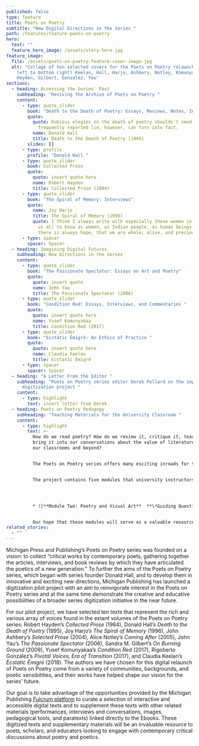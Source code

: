 ```yaml
---
published: false
type: feature
title: Poets on Poetry
subtitle: "New Digital Directions in the Series "
path: /features/feature-poets-on-poetry
hero:
  text: ""
  feature_hero_image: /assets/story-hero.jpg
feature_image:
  file: /assets/poets-on-poetry-feature-cover-image.jpg
  alt: "Collage of ten selected covers for the Poets on Poetry relaunch: (from top
    left to bottom right) Keelan, Hall, Harjo, Ashbery, Notley, Komunyakaa,
    Hayden, Gilbert, Gonzalez, Yau"
sections:
  - heading: Accessing the Series' Past
    subheading: "Reviving the Archive of Poets on Poetry "
    content:
      - type: quote_slider
        book: "Death to the Death of Poetry: Essays, Reviews, Notes, Interviews "
        quote:
          quote: Dubious elegies on the death of poetry shouldn't need answers. A
            frequently reported lie, however, can turn into fact.
          name: Donald Hall
          title: Death to the Death of Poetry (1995)
        slides: []
      - type: profile
        profile: "Donald Hall "
      - type: quote_slider
        book: Collected Prose
        quote:
          quote: insert quote here
          name: Robert Hayden
          title: Collected Prose (1984)
      - type: quote_slider
        book: "The Spiral of Memory: Interviews"
        quote:
          name: Joy Harjo
          title: The Spiral of Memory (1996)
          quote: I think I always write with especially these women in mind because I want
            us all to know as women, as Indian people, as human beings that
            there is always hope, that we are whole, alive, and precious.
      - type: spacer
        spacer: Spacer
  - heading: Imagining Digital Futures
    subheading: New Directions in the Series
    content:
      - type: quote_slider
        book: "The Passionate Spectator: Essays on Art and Poetry"
        quote:
          quote: insert quote
          name: John Yau
          title: The Passionate Spectator (2006)
      - type: quote_slider
        book: "Condition Red: Essays, Interviews, and Commentaries "
        quote:
          quote: insert quote here
          name: Yusef Komunyakaa
          title: Condition Red (2017)
      - type: quote_slider
        book: "Ecstatic Émigré: An Ethics of Practice "
        quote:
          quote: insert quote here
          name: Claudia Keelan
          title: Ecstatic Émigré
      - type: spacer
        spacer: Spacer
  - heading: "A Letter From the Editor "
    subheading: "Poets on Poetry series editor Derek Pollard on the impact of the
      digitization project "
    content:
      - type: highlight
        text: insert letter from Derek
  - heading: Poets on Poetry Pedagogy
    subheading: "Teaching Materials for the University Classroom "
    content:
      - type: highlight
        text: >-
          How do we read poetry? How do we review it, critique it, teach it, and
          bring it into our conversations about the value of literature both in
          our classrooms and beyond? 


          The Poets on Poetry series offers many exciting inroads for thinking about how we read and engage with poetry in both scholarly and public life. In order to think pedagogically about the Poets on Poetry series, University of Michigan PhD candidate and Michigan Publishing intern Amanda Kubic has created a [syllabus project](https://docs.google.com/document/d/1dwXiiZl8KbdH67gkLRFXiUO5akYAsc1O8vZUf9LCnzk/edit?usp=sharing) that demonstrates how instructors can teach selected texts and supplementary materials from the Poets on Poetry series in the university classroom. 


          The project contains five modules that university instructors can adopt or adapt to teach a selection of materials from Poets on Poetry and relevant supplementary content. The modules have been organized by theme: performing poetry, poetry and visual art, poetry and revision, poetry and the public, and emerging voices in poetry. These modules can be incorporated into a variety of syllabi and are ideal for an undergraduate English course or creative writing course. Each module comes with a set of driving questions to guide the discussion of the material, a selection of readings, and proposed assignments to help students comprehend and engage with the material. See the following sample module on "Poetry and Visual Art":




          * ![**Module Two: Poetry and Visual Art**  **\*Guiding Questions:** How can we put the textual qualities of poetry into conversation with the visual qualities of mediums like sculpture, painting, and collage? What language can we use to talk about the poetics of visual art and the visual aspects of poetry? What kinds of distinctions do we make between texts and other kinds of media, and for what purpose? What do spaces like museums or art galleries have to offer to our discussions of poetry and poetics? What does it mean to be a critic/scholar/spectator of poetry vs. of visual art?*  ***Readings:***  * John Yau, “The Poet as Art Critic” and “Street Song: The Art of Jean-Michel Basquiat and the Poetry of Kevin Young” from *The Passionate Spectator: Essays on Art and Poetry* (2006), pp. 40-65, 87-101. Please also view Basquiat’s painting *Hollywood Africans* (1983), available here: <https://whitney.org/collection/works/453>. * John Ashbery, “Poetical Space” from *Selected Prose* (2004), pp. 210-216. * Alice Notley, “Ron Padgett’s Visual Imagination” from *Coming After* (2005), pp. 27-41. * Robert Hayden, selections from “A Romantic Realist” and “The Poet and His Art: A Conversation” from *Collected Prose* (1984), pp.125-128, 202-203. Please also read Hayden’s “The Peacock Room” (1975) and “Monet’s ‘Water Lilies’” (1970); and view Monet’s painting *Water Lilies* (1906), available here: <https://www.artic.edu/artworks/16568/water-lilies>.  ***Assignment:***  * *Plan a visit to your local museum, or find a museum website that is of interest to you (for example, the University of Michigan Museum of Art offers free reservations to students, and the website can be found here: <https://umma.umich.edu/>). Select a piece of visual art at your chosen museum that you think speaks to the concept of “poetics.” It may remind you of a particular poem, inspire a poem of your own, or have qualities that you find “poetic” in a broader sense. After you have selected your visual art piece, take a few minutes to write down 1) what you notice about the piece (colors, textures, shapes, familiar figures, strange or unexpected details, etc.) 2) why you think these details might matter. Drawing from your notes, write a brief essay on the connections you are making between your visual art piece and poetry/poetics. What details are key to your analysis? How do you articulate a visual piece’s poetics? What elements of the piece resist meaning or interpretation?*](/assets/screen-shot-2021-07-19-at-3.28.40-pm.jpg "Module Two: Poetry and Visual Art ")


          Our hope that these modules will serve as a valuable resource for instructors looking to engage with contemporary critical conversations about poetry and poetics.
related_stories:
  - ""
---
```

Michigan Press and Publishing’s Poets on Poetry series was founded on a vision: to collect “critical works by contemporary poets, gathering together the articles, interviews, and book reviews by which they have articulated the poetics of a new generation.” To further the aims of the Poets on Poetry series, which began with series founder Donald Hall, and to develop them in innovative and exciting new directions, Michigan Publishing has launched a digitization pilot project with an aim to reinvigorate interest in the Poets on Poetry series and at the same time demonstrate the creative and educative possibilities of a broader series digitization initiative in the near future. 

For our pilot project, we have selected ten texts that represent the rich and various array of voices found in the extant volumes of the Poets on Poetry series: Robert Hayden’s *Collected Prose* (1984), Donald Hall’s *Death to the Death of Poetry* (1995), Joy Harjo’s *The Spiral of Memory* (1996), John Ashbery’s *Selected Prose* (2004), Alice Notley’s *Coming After* (2005), John Yau’s *The Passionate Spectator* (2006), Sandra M. Gilbert’s *On Burning Ground* (2009), Yusef Komunyakaa’s *Condition Red* (2017), Rigoberto González’s *Pivotal Voices, Era of Transition* (2017), and Claudia Keelan’s *Ecstatic Émigré* (2018). The authors we have chosen for this digital relaunch of Poets on Poetry come from a variety of communities, backgrounds, and poetic sensibilities, and their works have helped shape our vision for the series' future. 

Our goal is to take advantage of the opportunities provided by the Michigan Publishing [Fulcrum platform](https://www-fulcrum-org.proxy.lib.umich.edu/) to curate a selection of interactive and accessible digital texts and to supplement these texts with other related materials (performances, interviews and conversations, images, pedagogical tools, and paratexts) linked directly to the Ebooks. These digitized texts and supplementary materials will be an invaluable resource to poets, scholars, and educators looking to engage with contemporary critical discussions about poetry and poetics.